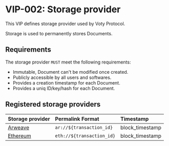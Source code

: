 # VIP-002: Storage provider

This VIP defines storage provider used by Voty Protocol.

Storage is used to permanently stores Documents.

## Requirements

The storage provider `MUST` meet the following requirements:

- Immutable, Document can't be modified once created.
- Publicly accessible by all users and softwares.
- Provides a creation timestamp for each Document.
- Provides a uniq ID/key/hash for each Document.

## Registered storage providers

| Storage provider                    | Permalink Format          | Timestamp       |
| :---------------------------------- | :------------------------ | :-------------- |
| [Arweave](https://www.arweave.org/) | `ar://${transaction_id}`  | block_timestamp |
| [Ethereum](https://ethereum.org/)   | `eth://${transaction_id}` | block_timestamp |
